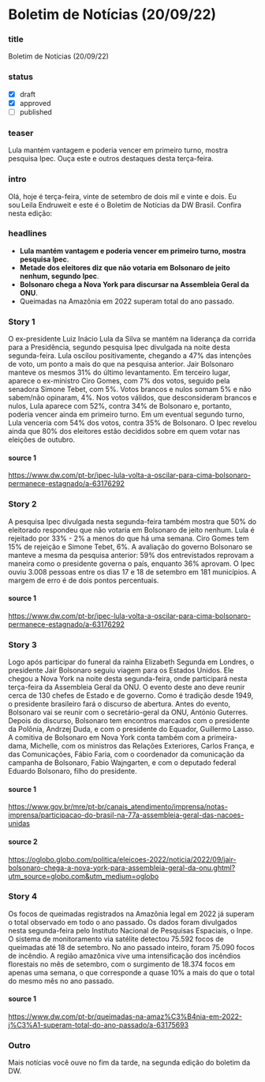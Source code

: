 # Boletim de Notícias (20/09/22)

### title
Boletim de Notícias (20/09/22)

### status
- [X] draft
- [X] approved
- [ ] published

### teaser
Lula mantém vantagem e poderia vencer em primeiro turno, mostra pesquisa Ipec. Ouça este e outros destaques desta terça-feira.

### intro
Olá, hoje é terça-feira, vinte de setembro de dois mil e vinte e dois. Eu sou Leila Endruweit e este é o Boletim de Notícias da DW Brasil. Confira nesta edição:

### headlines
- **Lula mantém vantagem e poderia vencer em primeiro turno, mostra pesquisa Ipec**.
- **Metade dos eleitores diz que não votaria em Bolsonaro de jeito nenhum, segundo Ipec**.
- **Bolsonaro chega a Nova York para discursar na Assembleia Geral da ONU**.
- Queimadas na Amazônia em 2022 superam total do ano passado.

### Story 1
O ex-presidente Luiz Inácio Lula da Silva se mantém na liderança da corrida para a Presidência, segundo pesquisa Ipec divulgada na noite desta segunda-feira. Lula oscilou positivamente, chegando a 47% das intenções de voto, um ponto a mais do que na pesquisa anterior. Jair Bolsonaro manteve os mesmos 31% do último levantamento. Em terceiro lugar, aparece o ex-ministro Ciro Gomes, com 7% dos votos, seguido pela senadora Simone Tebet, com 5%. Votos brancos e nulos somam 5% e não sabem/não opinaram, 4%. Nos votos válidos, que desconsideram brancos e nulos, Lula aparece com 52%, contra 34% de Bolsonaro e, portanto, poderia vencer ainda em primeiro turno. Em um eventual segundo turno, Lula venceria com 54% dos votos, contra 35% de Bolsonaro. O Ipec revelou ainda que 80% dos eleitores estão decididos sobre em quem votar nas eleições de outubro.

#### source 1
https://www.dw.com/pt-br/ipec-lula-volta-a-oscilar-para-cima-bolsonaro-permanece-estagnado/a-63176292

### Story 2
A pesquisa Ipec divulgada nesta segunda-feira também mostra que 50% do eleitorado respondeu que não votaria em Bolsonaro de jeito nenhum. Lula é rejeitado por 33% - 2% a menos do que há uma semana. Ciro Gomes tem 15% de rejeição e Simone Tebet, 6%. A avaliação do governo Bolsonaro se manteve a mesma da pesquisa anterior: 59% dos entrevistados reprovam a maneira como o presidente governa o país, enquanto 36% aprovam. O Ipec ouviu 3.008 pessoas entre os dias 17 e 18 de setembro em 181 municípios. A margem de erro é de dois pontos percentuais.

#### source 1
https://www.dw.com/pt-br/ipec-lula-volta-a-oscilar-para-cima-bolsonaro-permanece-estagnado/a-63176292

### Story 3
Logo após participar do funeral da rainha Elizabeth Segunda em Londres, o presidente Jair Bolsonaro seguiu viagem para os Estados Unidos. Ele chegou a Nova York na noite desta segunda-feira, onde participará nesta terça-feira da Assembleia Geral da ONU. O evento deste ano deve reunir cerca de 130 chefes de Estado e de governo. Como é tradição desde 1949, o presidente brasileiro fará o discurso de abertura. Antes do evento, Bolsonaro vai se reunir com o secretário-geral da ONU, António Guterres. Depois do discurso, Bolsonaro tem encontros marcados com o presidente da Polônia, Andrzej Duda, e com o presidente do Equador, Guillermo Lasso. A comitiva de Bolsonaro em Nova York conta também com a primeira-dama, Michelle, com os ministros das Relações Exteriores, Carlos França, e das Comunicações, Fábio Faria, com o coordenador da comunicação da campanha de Bolsonaro, Fabio Wajngarten, e com o deputado federal Eduardo Bolsonaro, filho do presidente.

#### source 1
https://www.gov.br/mre/pt-br/canais_atendimento/imprensa/notas-imprensa/participacao-do-brasil-na-77a-assembleia-geral-das-nacoes-unidas

#### source 2
https://oglobo.globo.com/politica/eleicoes-2022/noticia/2022/09/jair-bolsonaro-chega-a-nova-york-para-assembleia-geral-da-onu.ghtml?utm_source=globo.com&utm_medium=oglobo

### Story 4
Os focos de queimadas registrados na Amazônia legal em 2022 já superam o total observado em todo o ano passado. Os dados foram divulgados nesta segunda-feira pelo Instituto Nacional de Pesquisas Espaciais, o Inpe. O sistema de monitoramento via satélite detectou 75.592 focos de queimadas até 18 de setembro. No ano passado inteiro, foram 75.090 focos de incêndio. A região amazônica vive uma intensificação dos incêndios florestais no mês de setembro, com o surgimento de 18.374 focos em apenas uma semana, o que corresponde a quase 10% a mais do que o total do mesmo mês no ano passado.

#### source 1
https://www.dw.com/pt-br/queimadas-na-amaz%C3%B4nia-em-2022-j%C3%A1-superam-total-do-ano-passado/a-63175693

### Outro
Mais notícias você ouve no fim da tarde, na segunda edição do boletim da DW.